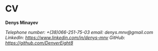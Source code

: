 # CV
**Denys Minayev**

_Telephone number: +(38)066-251-75-03_
_email: denys.mnv@gmail.com_
_LinkedIn: https://www.linkedin.com/in/denys-mnv_
_GitHub: https://github.com/DenverEight8_